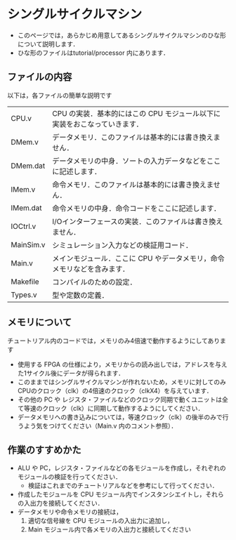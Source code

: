 # シングルサイクルマシン
- このページでは，あらかじめ用意してあるシングルサイクルマシンのひな形について説明します．
- ひな形のファイルはtutorial/processor 内にあります．

## ファイルの内容
以下は，各ファイルの簡単な説明です

|  |  |
|--|--|
| CPU.v | CPU の実装．基本的にはこの CPU モジュール以下に実装をおこなっていきます．|
| DMem.v | データメモリ．このファイルは基本的には書き換えません．|
| DMem.dat | データメモリの中身．ソートの入力データなどをここに記述します．|
| IMem.v | 命令メモリ．このファイルは基本的には書き換えません．|
| IMem.dat | 命令メモリの中身．命令コードをここに記述します．|
| IOCtrl.v | I/Oインターフェースの実装．このファイルは書き換えません．|
| MainSim.v | シミュレーション入力などの検証用コード．|
| Main.v | メインモジュール．ここに CPU やデータメモリ，命令メモリなどを含みます．|
| Makefile | コンパイルのための設定．|
| Types.v | 型や定数の定義．|

## メモリについて
チュートリアル内のコードでは，メモリのみ4倍速で動作するようにしてあります

- 使用する FPGA の仕様により，メモリからの読み出しでは，アドレスを与えた1サイクル後にデータが得られます．
- このままではシングルサイクルマシンが作れないため，メモリに対してのみCPUのクロック（clk）の4倍速のクロック（clkX4）を与えています．
- その他の PC や レジスタ・ファイルなどのクロック同期で動くユニットは全て等速のクロック（clk）に同期して動作するようにしてください．
- データメモリへの書き込みについては，等速クロック（clk）の後半のみで行うよう気をつけてください（Main.v 内のコメント参照）．

## 作業のすすめかた

- ALU や PC，レジスタ・ファイルなどの各モジュールを作成し，それぞれのモジュールの検証を行ってください．
    - 検証はこれまでのチュートリアルなどを参考にして行ってください．
- 作成したモジュールを CPU モジュール内でインスタンシエイトし，それらの入出力を接続してください．
- データメモリや命令メモリの接続は，
    1. 適切な信号線を CPU モジュールの入出力に追加し，
    2. Main モジュール内で各メモリの入出力と接続してください

